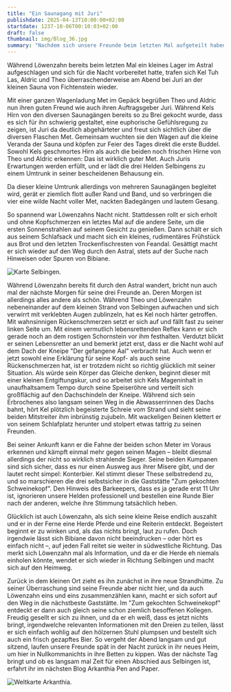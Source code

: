 ```yaml
---
title: "Ein Saunagang mit Juri"
publishdate: 2025-04-13T10:00:00+02:00
startdate: 1237-10-06T00:10:03+02:00
draft: false
thumbnail: img/Blog_36.jpg
summary: "Nachdem sich unsere Freunde beim letzten Mal aufgeteilt haben, feiern Theo und Aldric – mit einer ganzen Wagenladung feinsten Mets im Gepäck – heute ein feuchtfröhliches Wiedersehen mit Juri und Kel Tuh Las. Währenddessen genießt Löwenzahn entspannt die Stille des Astralgebirges auf der Suche nach Bibiane. Ob diese erfolgreich ist und wie das Wiedersehen unserer anderen Freunde ausgeht, erfahrt ihr hier:"
---
```

Während Löwenzahn bereits beim letzten Mal ein kleines Lager im Astral aufgeschlagen und sich für die Nacht vorbereitet hatte, trafen sich Kel Tuh Las, Aldric und Theo überraschenderweise am Abend bei Juri an der kleinen Sauna von Fichtenstein wieder.

Mit einer ganzen Wagenladung Met im Gepäck begrüßen Theo und Aldric nun ihren guten Freund wie auch ihren Auftragsgeber Juri. Während Kels Hirn von den diversen Saunagängen bereits so zu Brei gekocht wurde, dass es sich für ihn schwierig gestaltet, eine euphorische Gefühlsregung zu zeigen, ist Juri da deutlich abgehärteter und freut sich sichtlich über die diversen Flaschen Met. Gemeinsam wuchten sie den Wagen auf die kleine Veranda der Sauna und köpfen zur Feier des Tages direkt die erste Buddel. Sowohl Kels geschmortes Hirn als auch die beiden noch frischen Hirne von Theo und Aldric erkennen: Das ist wirklich guter Met. Auch Juris Erwartungen werden erfüllt, und er lädt die drei Helden Selbingens zu einem Umtrunk in seiner bescheidenen Behausung ein.

Da dieser kleine Umtrunk allerdings von mehreren Saunagängen begleitet wird, gerät er ziemlich flott außer Rand und Band, und so verbringen die vier eine wilde Nacht voller Met, nackten Badegängen und lautem Gesang.

So spannend war Löwenzahns Nacht nicht. Stattdessen rollt er sich erholt und ohne Kopfschmerzen ein letztes Mal auf die andere Seite, um die ersten Sonnenstrahlen auf seinem Gesicht zu genießen. Dann schält er sich aus seinem Schlafsack und macht sich ein kleines, rudimentäres Frühstück aus Brot und den letzten Trockenfischresten von Feandal. Gesättigt macht er sich wieder auf den Weg durch den Astral, stets auf der Suche nach Hinweisen oder Spuren von Bibiane.

<div class="img-max center">
  <img class="img-fluid" title="Karte Selbingen" alt="Karte Selbingen." src="/img/selbingen.jpg" />
</div>

Während Löwenzahn bereits fit durch den Astral wandert, bricht nun auch mal der nächste Morgen für seine drei Freunde an. Deren Morgen ist allerdings alles andere als schön. Während Theo und Löwenzahn nebeneinander auf dem kleinen Strand von Selbingen aufwachen und sich verwirrt mit verklebten Augen zublinzeln, hat es Kel noch härter getroffen. Mit wahnsinnigen Rückenschmerzen setzt er sich auf und fällt fast zu seiner linken Seite um. Mit einem vermutlich lebensrettenden Reflex kann er sich gerade noch an dem rostigen Schornstein vor ihm festhalten. Verdutzt blickt er seinen Lebensretter an und bemerkt jetzt erst, dass er die Nacht wohl auf dem Dach der Kneipe "Der gefangene Aal" verbracht hat. Auch wenn er jetzt sowohl eine Erklärung für seine Kopf- als auch seine Rückenschmerzen hat, ist er trotzdem nicht so richtig glücklich mit seiner Situation. Als würde sein Körper das Gleiche denken, beginnt dieser mit einer kleinen Entgiftungskur, und so arbeitet sich Kels Mageninhalt in unaufhaltsamem Tempo durch seine Speiseröhre und verteilt sich großflächig auf den Dachschindeln der Kneipe. Während sich sein Erbrochenes also langsam seinen Weg in die Abwasserrinnen des Dachs bahnt, hört Kel plötzlich begeisterte Schreie vom Strand und sieht seine beiden Mitstreiter ihm inbrünstig zujubeln. Mit wackeligen Beinen klettert er von seinem Schlafplatz herunter und stolpert etwas tattrig zu seinen Freunden.

Bei seiner Ankunft kann er die Fahne der beiden schon Meter im Voraus erkennen und kämpft einmal mehr gegen seinen Magen – bleibt diesmal allerdings der nicht so wirklich strahlende Sieger. Seine beiden Kumpanen sind sich sicher, dass es nur einen Ausweg aus ihrer Misere gibt, und der lautet recht simpel: Konterbier. Kel stimmt dieser These selbstredend zu, und so marschieren die drei selbstsicher in die Gaststätte "Zum gekochten Schweinekopf". Den Hinweis des Barkeepers, dass es ja gerade erst 11 Uhr ist, ignorieren unsere Helden professionell und bestellen eine Runde Bier nach der anderen, welche ihre Stimmung tatsächlich heben.

Glücklich ist auch Löwenzahn, als sich seine kleine Reise endlich auszahlt und er in der Ferne eine Herde Pferde und eine Reiterin entdeckt. Begeistert beginnt er zu winken und, als das nichts bringt, laut zu rufen. Doch irgendwie lässt sich Bibiane davon nicht beeindrucken – oder hört es einfach nicht –, auf jeden Fall reitet sie weiter in südwestliche Richtung. Das merkt sich Löwenzahn mal als Information, und da er die Herde eh niemals einholen könnte, wendet er sich wieder in Richtung Selbingen und macht sich auf den Heimweg.

Zurück in dem kleinen Ort zieht es ihn zunächst in ihre neue Strandhütte. Zu seiner Überraschung sind seine Freunde aber nicht hier, und da auch Löwenzahn eins und eins zusammenzählen kann, macht er sich sofort auf den Weg in die nächstbeste Gaststätte. Im "Zum gekochten Schweinekopf" entdeckt er dann auch gleich seine schon ziemlich besoffenen Kollegen. Freudig gesellt er sich zu ihnen, und da er eh weiß, dass es jetzt nichts bringt, irgendwelche relevanten Informationen mit den Dreien zu teilen, lässt er sich einfach wohlig auf den hölzernen Stuhl plumpsen und bestellt sich auch ein frisch gezapftes Bier. So vergeht der Abend langsam und gut sitzend, laufen unsere Freunde spät in der Nacht zurück in ihr neues Heim, um hier in Nullkommanichts in ihre Betten zu kippen. Was der nächste Tag bringt und ob es langsam mal Zeit für einen Abschied aus Selbingen ist, erfahrt ihr im nächsten Blog Arkanthia Pen and Paper.

<div class="img-max center">
  <img class="img-fluid" title="Weltkarte Arkanthia" alt="Weltkarte Arkanthia." src="/img/Arkanthia_Full_Map_Selbingen_Astral_und_Aki.jpg" />
</div>
